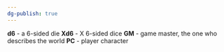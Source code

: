 ```yaml
---
dg-publish: true
---
```

**d6** - a 6-sided die
**Xd6** - X 6-sided dice
**GM** - game master, the one who describes the world
**PC** - player character